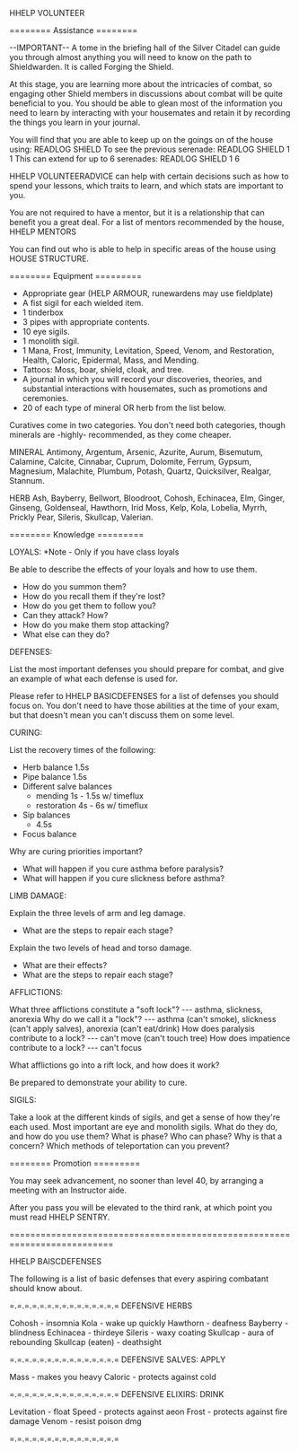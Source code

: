 HHELP VOLUNTEER

======== Assistance ========

--IMPORTANT--
A tome in the briefing hall of the Silver Citadel can guide you through
almost anything you will need to know on the path to Shieldwarden. It is
called Forging the Shield.

At this stage, you are learning more about the intricacies of combat, so
engaging other Shield members in discussions about combat will be quite
beneficial to you. You should be able to glean most of the information
you need to learn by interacting with your housemates and retain it by
recording the things you learn in your journal.

You will find that you are able to keep up on the goings on of the house
using: READLOG SHIELD
To see the previous serenade: READLOG SHIELD 1 1
This can extend for up to 6 serenades: READLOG SHIELD 1 6

HHELP VOLUNTEERADVICE can help with certain decisions such as how to
spend your lessons, which traits to learn, and which stats are important
to you.

You are not required to have a mentor, but it is a relationship that can
benefit you a great deal. For a list of mentors recommended by the
house, HHELP MENTORS

You can find out who is able to help in specific areas of the house
using HOUSE STRUCTURE.


======== Equipment =========

- Appropriate gear (HELP ARMOUR, runewardens may use fieldplate)
- A fist sigil for each wielded item.
- 1 tinderbox
- 3 pipes with appropriate contents.
- 10 eye sigils.
- 1 monolith sigil.
- 1 Mana, Frost, Immunity, Levitation, Speed, Venom, and Restoration,
Health, Caloric, Epidermal, Mass, and Mending.
- Tattoos: Moss, boar, shield, cloak, and tree.
- A journal in which you will record your discoveries, theories, and
substantial interactions with housemates, such as promotions and
ceremonies.
- 20 of each type of mineral OR herb from the list below.

Curatives come in two categories. You don't need both categories, though
minerals are -highly- recommended, as they come cheaper.

MINERAL
Antimony, Argentum, Arsenic, Azurite, Aurum, Bisemutum, Calamine,
Calcite, Cinnabar, Cuprum, Dolomite, Ferrum, Gypsum, Magnesium,
Malachite, Plumbum, Potash, Quartz, Quicksilver, Realgar, Stannum.

HERB
Ash, Bayberry, Bellwort, Bloodroot, Cohosh, Echinacea, Elm, Ginger,
Ginseng, Goldenseal, Hawthorn, Irid Moss, Kelp, Kola, Lobelia, Myrrh,
Prickly Pear, Sileris, Skullcap, Valerian.


======== Knowledge =========

LOYALS: *Note - Only if you have class loyals

Be able to describe the effects of your loyals and how to use them.
- How do you summon them?
- How do you recall them if they're lost?
- How do you get them to follow you?
- Can they attack? How?
- How do you make them stop attacking?
- What else can they do?


DEFENSES:

List the most important defenses you should prepare for combat, and give
an example of what each defense is used for.

Please refer to HHELP BASICDEFENSES for a list of defenses you should
focus on. You don't need to have those abilities at the time of your
exam, but that doesn't mean you can't discuss them on some level.


CURING:

List the recovery times of the following:
- Herb balance
    1.5s
- Pipe balance
    1.5s
- Different salve balances
    - mending 1s - 1.5s w/ timeflux
    - restoration 4s - 6s w/ timeflux
- Sip balances
    - 4.5s
- Focus balance


Why are curing priorities important?
- What will happen if you cure asthma before paralysis?
- What will happen if you cure slickness before asthma?


LIMB DAMAGE:

Explain the three levels of arm and leg damage.
- What are the steps to repair each stage?

Explain the two levels of head and torso damage.
- What are their effects?
- What are the steps to repair each stage?


AFFLICTIONS:

What three afflictions constitute a "soft lock"?
    --- asthma, slickness, anorexia
Why do we call it a "lock"?
    --- asthma (can't smoke), slickness (can't apply salves), anorexia (can't eat/drink)
How does paralysis contribute to a lock?
    --- can't move (can't touch tree)
How does impatience contribute to a lock?
    --- can't focus

What afflictions go into a rift lock, and how does it work?

Be prepared to demonstrate your ability to cure.


SIGILS:

Take a look at the different kinds of sigils, and get a sense of how
they're each used. Most important are eye and monolith sigils. What do
they do, and how do you use them?
What is phase? Who can phase? Why is that a concern?
Which methods of teleportation can you prevent?


======== Promotion =========

You may seek advancement, no sooner than level 40, by arranging a
meeting with an Instructor aide.

After you pass you will be elevated to the third rank, at which point
you must read HHELP SENTRY.




==========================================================================

HHELP BAISCDEFENSES

The following is a list of basic defenses that every aspiring combatant
should know about.

=.=.=.=.=.=.=.=.=.=.=.=.=.=.=
DEFENSIVE HERBS

Cohosh - insomnia
Kola - wake up quickly
Hawthorn - deafness
Bayberry - blindness
Echinacea - thirdeye
Sileris - waxy coating
Skullcap - aura of rebounding
Skullcap (eaten) - deathsight

=.=.=.=.=.=.=.=.=.=.=.=.=.=.=
DEFENSIVE SALVES: APPLY

Mass - makes you heavy
Caloric - protects against cold

=.=.=.=.=.=.=.=.=.=.=.=.=.=.=
DEFENSIVE ELIXIRS: DRINK

Levitation - float
Speed - protects against aeon
Frost - protects against fire damage
Venom - resist poison dmg

=.=.=.=.=.=.=.=.=.=.=.=.=.=.=


